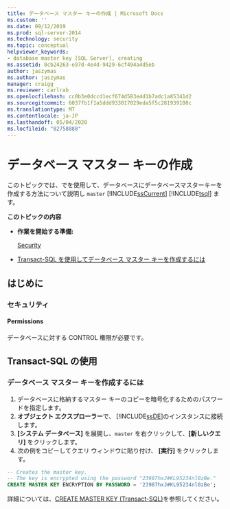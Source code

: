 ```yaml
---
title: データベース マスター キーの作成 | Microsoft Docs
ms.custom: ''
ms.date: 09/12/2019
ms.prod: sql-server-2014
ms.technology: security
ms.topic: conceptual
helpviewer_keywords:
- database master key [SQL Server], creating
ms.assetid: 8cb24263-e97d-4e4d-9429-6cf494a4d5eb
author: jaszymas
ms.author: jaszymas
manager: craigg
ms.reviewer: carlrab
ms.openlocfilehash: cc0b3e0dccd1ecf674d583e4d1b7adc1a85341d2
ms.sourcegitcommit: 6037fb1f1a5ddd933017029eda5f5c281939100c
ms.translationtype: MT
ms.contentlocale: ja-JP
ms.lasthandoff: 05/04/2020
ms.locfileid: "82758888"
---
```

# <a name="create-a-database-master-key"></a>データベース マスター キーの作成

このトピックでは、でを使用して、データベースにデータベースマスターキーを作成する方法について説明し `master` [!INCLUDE[ssCurrent](../../../includes/sscurrent-md.md)] [!INCLUDE[tsql](../../../includes/tsql-md.md)] ます。

**このトピックの内容**

- **作業を開始する準備:**

  [Security](#Security)

- [Transact-SQL を使用してデータベース マスター キーを作成するには](#TsqlProcedure)

## <a name="before-you-begin"></a><a name="BeforeYouBegin"></a> はじめに

### <a name="security"></a><a name="Security"></a> セキュリティ

#### <a name="permissions"></a><a name="Permissions"></a> Permissions

データベースに対する CONTROL 権限が必要です。

## <a name="using-transact-sql"></a><a name="TsqlProcedure"></a> Transact-SQL の使用

### <a name="to-create-a-database-master-key"></a>データベース マスター キーを作成するには

1. データベースに格納するマスター キーのコピーを暗号化するためのパスワードを指定します。
2. **オブジェクト エクスプローラー**で、 [!INCLUDE[ssDE](../../../includes/ssde-md.md)]のインスタンスに接続します。
3. **[システム データベース]** を展開し、`master` を右クリックして、**[新しいクエリ]** をクリックします。
4. 次の例をコピーしてクエリ ウィンドウに貼り付け、 **[実行]** をクリックします。

  ```sql
  -- Creates the master key.
  -- The key is encrypted using the password "23987hxJ#KL95234nl0zBe."
  CREATE MASTER KEY ENCRYPTION BY PASSWORD = '23987hxJ#KL95234nl0zBe';
```

詳細については、[CREATE MASTER KEY &#40;Transact-SQL&#41;](/sql/t-sql/statements/create-master-key-transact-sql)を参照してください。
